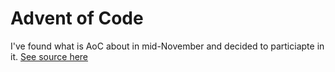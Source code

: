 # Advent of Code
I've found what is AoC about in mid-November and decided to particiapte in it.
[See source here](https://adventofcode.com/)
